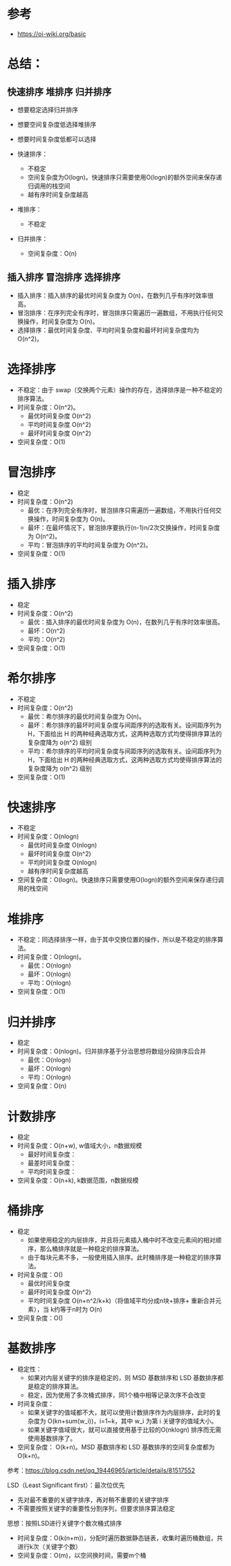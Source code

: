 # 参考
- https://oi-wiki.org/basic
# 总结：
## 快速排序 堆排序 归并排序
- 想要稳定选择归并排序
- 想要空间复杂度低选择堆排序
- 想要时间复杂度低都可以选择

- 快速排序：
  - 不稳定
  - 空间复杂度为O(logn)。快速排序只需要使用O(logn)的额外空间来保存递归调用的栈空间
  - 越有序时间复杂度越高
- 堆排序：
  - 不稳定
- 归并排序：
  - 空间复杂度：O(n)
## 插入排序 冒泡排序 选择排序
- 插入排序：插入排序的最优时间复杂度为 O(n)，在数列几乎有序时效率很高。
- 冒泡排序：在序列完全有序时，冒泡排序只需遍历一遍数组，不用执行任何交换操作，时间复杂度为 O(n)。
- 选择排序：最优时间复杂度、平均时间复杂度和最坏时间复杂度均为 O(n^2)。

# 选择排序
- 不稳定：由于 swap（交换两个元素）操作的存在，选择排序是一种不稳定的排序算法。
- 时间复杂度：O(n^2)。
  - 最优时间复杂度 O(n^2)
  - 平均时间复杂度 O(n^2)
  - 最坏时间复杂度 O(n^2)
- 空间复杂度：O(1)

# 冒泡排序
- 稳定
- 时间复杂度：O(n^2)
  - 最优：在序列完全有序时，冒泡排序只需遍历一遍数组，不用执行任何交换操作，时间复杂度为 O(n)。
  - 最坏：在最坏情况下，冒泡排序要执行(n-1)n/2次交换操作，时间复杂度为 O(n^2)。
  - 平均：冒泡排序的平均时间复杂度为 O(n^2)。
- 空间复杂度：O(1)

# 插入排序
- 稳定
- 时间复杂度：O(n^2)
  - 最优：插入排序的最优时间复杂度为 O(n)，在数列几乎有序时效率很高。
  - 最坏：O(n^2)
  - 平均：O(n^2)
- 空间复杂度：O(1)

# 希尔排序
- 不稳定
- 时间复杂度：O(n^2)
  - 最优：希尔排序的最优时间复杂度为 O(n)。
  - 最坏：希尔排序的最坏时间复杂度与间距序列的选取有关。设间距序列为H，下面给出 H 的两种经典选取方式，这两种选取方式均使得排序算法的复杂度降为 o(n^2) 级别
  - 平均：希尔排序的平均时间复杂度与间距序列的选取有关。设间距序列为H，下面给出 H 的两种经典选取方式，这两种选取方式均使得排序算法的复杂度降为 o(n^2) 级别
- 空间复杂度：O(1)

# 快速排序
- 不稳定
- 时间复杂度：O(nlogn)
  - 最优时间复杂度 O(nlogn)
  - 最坏时间复杂度  O(n^2)
  - 平均时间复杂度  O(nlogn) 
  - 越有序时间复杂度越高 
- 空间复杂度：O(logn)。快速排序只需要使用O(logn)的额外空间来保存递归调用的栈空间

# 堆排序
- 不稳定：同选择排序一样，由于其中交换位置的操作，所以是不稳定的排序算法。
- 时间复杂度：O(nlogn)。
  - 最优：O(nlogn)
  - 最坏：O(nlogn)
  - 平均：O(nlogn)
- 空间复杂度：O(1)

# 归并排序
- 稳定
- 时间复杂度：O(nlogn)。归并排序基于分治思想将数组分段排序后合并
  - 最优：O(nlogn)
  - 最坏：O(nlogn)
  - 平均：O(nlogn)
- 空间复杂度：O(n)

# 计数排序
- 稳定
- 时间复杂度：O(n+w), w值域大小，n数据规模
  - 最好时间复杂度：
  - 最差时间复杂度：
  - 平均时间复杂度：
- 空间复杂度：O(n+k), k数据范围，n数据规模

# 桶排序
- 稳定
  - 如果使用稳定的内层排序，并且将元素插入桶中时不改变元素间的相对顺序，那么桶排序就是一种稳定的排序算法。 
  - 由于每块元素不多，一般使用插入排序。此时桶排序是一种稳定的排序算法。
- 时间复杂度：O()
  - 最优时间复杂度 
  - 最坏时间复杂度 O(n^2)
  - 平均时间复杂度 O(n+n^2/k+k)（将值域平均分成n块+排序+ 重新合并元素），当 k约等于n时为 O(n)
- 空间复杂度：O()

# 基数排序
- 稳定性：
  - 如果对内层关键字的排序是稳定的，则 MSD 基数排序和 LSD 基数排序都是稳定的排序算法。
  - 稳定，因为使用了多次桶式排序，同1个桶中相等记录次序不会改变
- 时间复杂度：
  - 如果关键字的值域都不大，就可以使用计数排序作为内层排序，此时的复杂度为 O(kn+sum(w_i))，i=1~k，其中 w_i 为第 i 关键字的值域大小。
  - 如果关键字值域很大，就可以直接使用基于比较的O(nklogn) 排序而无需使用基数排序了。
- 空间复杂度： O(k+n)。MSD 基数排序和 LSD 基数排序的空间复杂度都为 O(k+n)。

参考：https://blog.csdn.net/qq_19446965/article/details/81517552

LSD（Least Significant first）：最次位优先
- 先对最不重要的关键字排序，再对稍不重要的关键字排序
- 不需要按照关键字的重要性分割序列，但要求排序算法稳定

思想：按照LSD进行关键字个数次桶式排序
- 时间复杂度：O(k(n+m))，分配时遍历数据静态链表，收集时遍历桶数组，共进行k次（关键字个数）
- 空间复杂度：O(m)，以空间换时间，需要m个桶
